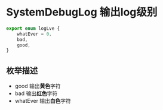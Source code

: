 # SystemDebugLog 输出log级别

```ts
export enum logLve {
    whatEver = 0,
    bad,
    good,
}
```
## 枚举描述

- good 输出**黄色**字符
- bad 输出**红色**字符
- whatEver 输出**白色**字符